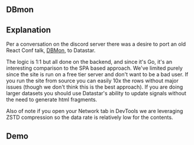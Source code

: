 ## DBmon

## Explanation

Per a conversation on the discord server there was a desire to port an old React Conf talk, [DBMon](https://conf2015.reactjs.org/schedule.html#hype), to Datastar.

The logic is 1:1 but all done on the backend, and since it's Go, it's an interesting comparison to the SPA based approach.  We've limited purely since the site is run on a free tier server and don't want to be a bad user.  If you run the site from source you can easily 10x the rows without major issues (though we don't think this is the best approach).  If you are doing larger datasets you should use Datastar's ability to update signals without the need to generate html fragments.

Also of note if you open your Network tab in DevTools we are leveraging ZSTD compression so the data rate is relatively low for the contents.

## Demo

<div
    id="contents"
    data-on-load="$$get('/examples/dbmon/contents')"
>
</div>
